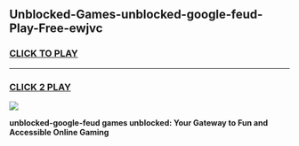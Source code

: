 
## Unblocked-Games-unblocked-google-feud-Play-Free-ewjvc
<h3>
<a href="https://premium76.site?title=unblocked-google-feud&ref=23A">CLICK TO PLAY</a></h3>
<hr>

<h3>
<a href="https://premium76.site?title=unblocked-google-feud&ref=23A">CLICK 2 PLAY</a>
  
</h3>

<a href="https://premium76.site?title=unblocked-google-feud&ref=23A"><img src="https://clearcache.store/games.png"></a>


**unblocked-google-feud games unblocked: Your Gateway to Fun and Accessible Online Gaming**
